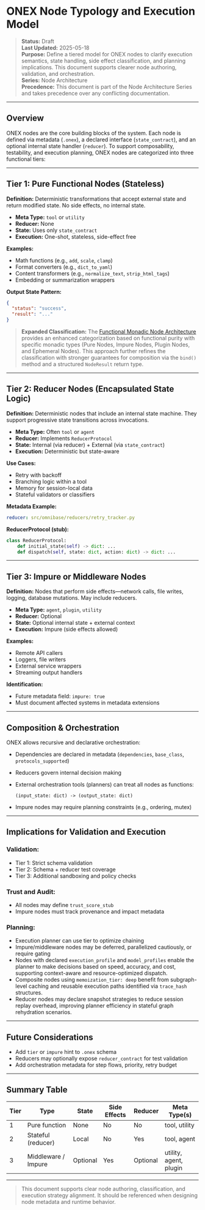 <!-- === OmniNode:Metadata ===
<!-- metadata_version: 0.1.0 -->
<!-- protocol_version: 0.1.0 -->
<!-- owner: OmniNode Team -->
<!-- copyright: OmniNode Team -->
<!-- schema_version: 0.1.0 -->
<!-- name: node_typology.md -->
<!-- version: 1.0.0 -->
<!-- uuid: ad7d3340-2d62-4a9f-94b5-eb3d7f184133 -->
<!-- author: OmniNode Team -->
<!-- created_at: 2025-05-21T12:41:40.160455 -->
<!-- last_modified_at: 2025-05-21T16:42:46.132224 -->
<!-- description: Stamped by ONEX -->
<!-- state_contract: state_contract://default -->
<!-- lifecycle: active -->
<!-- hash: 5399ec7492a7950ba7ff77fc93f460e22c8b89629c2fbf5e8094e28bba1aeb00 -->
<!-- entrypoint: {'type': 'python', 'target': 'node_typology.md'} -->
<!-- runtime_language_hint: python>=3.11 -->
<!-- namespace: onex.stamped.node_typology -->
<!-- meta_type: tool -->
<!-- === /OmniNode:Metadata === -->

<!-- === OmniNode:Metadata ===
<!-- metadata_version: 0.1.0 -->
<!-- protocol_version: 0.1.0 -->
<!-- owner: OmniNode Team -->
<!-- copyright: OmniNode Team -->
<!-- schema_version: 0.1.0 -->
<!-- name: node_typology.md -->
<!-- version: 1.0.0 -->
<!-- uuid: eab7e150-775f-47e0-981b-3d103c76b603 -->
<!-- author: OmniNode Team -->
<!-- created_at: 2025-05-21T12:33:43.435794 -->
<!-- last_modified_at: 2025-05-21T16:39:56.407048 -->
<!-- description: Stamped by ONEX -->
<!-- state_contract: state_contract://default -->
<!-- lifecycle: active -->
<!-- hash: 559f5fc0cf7356283831d490907d63d06f6bd40dd5a5cbb4988a1482ea98df32 -->
<!-- entrypoint: {'type': 'python', 'target': 'node_typology.md'} -->
<!-- runtime_language_hint: python>=3.11 -->
<!-- namespace: onex.stamped.node_typology -->
<!-- meta_type: tool -->
<!-- === /OmniNode:Metadata === -->

<!-- === OmniNode:Metadata ===
<!-- metadata_version: 0.1.0 -->
<!-- protocol_version: 0.1.0 -->
<!-- owner: OmniNode Team -->
<!-- copyright: OmniNode Team -->
<!-- schema_version: 0.1.0 -->
<!-- name: node_typology.md -->
<!-- version: 1.0.0 -->
<!-- uuid: e445d3f8-f9d3-4554-b9e2-12117d858659 -->
<!-- author: OmniNode Team -->
<!-- created_at: 2025-05-21T09:28:42.663442 -->
<!-- last_modified_at: 2025-05-21T16:24:00.348455 -->
<!-- description: Stamped by ONEX -->
<!-- state_contract: state_contract://default -->
<!-- lifecycle: active -->
<!-- hash: a039141194eabcefe2f9597de61de0e9d26fc02310e9b35d953486b8641f4522 -->
<!-- entrypoint: {'type': 'python', 'target': 'node_typology.md'} -->
<!-- runtime_language_hint: python>=3.11 -->
<!-- namespace: onex.stamped.node_typology -->
<!-- meta_type: tool -->
<!-- === /OmniNode:Metadata === -->

# ONEX Node Typology and Execution Model

> **Status:** Draft  
> **Last Updated:** 2025-05-18  
> **Purpose:** Define a tiered model for ONEX nodes to clarify execution semantics, state handling, side effect classification, and planning implications. This document supports clearer node authoring, validation, and orchestration.  
> **Series:** Node Architecture  
> **Precedence:** This document is part of the Node Architecture Series and takes precedence over any conflicting documentation.

---

## Overview

ONEX nodes are the core building blocks of the system. Each node is defined via metadata (`.onex`), a declared interface (`state_contract`), and an optional internal state handler (`reducer`). To support composability, testability, and execution planning, ONEX nodes are categorized into three functional tiers:

---

## Tier 1: Pure Functional Nodes (Stateless)

**Definition:** Deterministic transformations that accept external state and return modified state. No side effects, no internal state.

* **Meta Type:** `tool` or `utility`
* **Reducer:** None
* **State:** Uses only `state_contract`
* **Execution:** One-shot, stateless, side-effect free

**Examples:**

* Math functions (e.g., `add`, `scale`, `clamp`)
* Format converters (e.g., `dict_to_yaml`)
* Content transformers (e.g., `normalize_text`, `strip_html_tags`)
* Embedding or summarization wrappers

**Output State Pattern:**

```json
{
  "status": "success",
  "result": "..."
}
```

> **Expanded Classification:** The [Functional Monadic Node Architecture](./functional_monadic_node_architecture.md) provides an enhanced categorization based on functional purity with specific monadic types (Pure Nodes, Impure Nodes, Plugin Nodes, and Ephemeral Nodes). This approach further refines the classification with stronger guarantees for composition via the `bind()` method and a structured `NodeResult` return type.

---

## Tier 2: Reducer Nodes (Encapsulated State Logic)

**Definition:** Deterministic nodes that include an internal state machine. They support progressive state transitions across invocations.

* **Meta Type:** Often `tool` or `agent`
* **Reducer:** Implements `ReducerProtocol`
* **State:** Internal (via reducer) + External (via `state_contract`)
* **Execution:** Deterministic but state-aware

**Use Cases:**

* Retry with backoff
* Branching logic within a tool
* Memory for session-local data
* Stateful validators or classifiers

**Metadata Example:**

```yaml
reducer: src/omnibase/reducers/retry_tracker.py
```

**ReducerProtocol (stub):**

```python
class ReducerProtocol:
    def initial_state(self) -> dict: ...
    def dispatch(self, state: dict, action: dict) -> dict: ...
```

---

## Tier 3: Impure or Middleware Nodes

**Definition:** Nodes that perform side effects—network calls, file writes, logging, database mutations. May include reducers.

* **Meta Type:** `agent`, `plugin`, `utility`
* **Reducer:** Optional
* **State:** Optional internal state + external context
* **Execution:** Impure (side effects allowed)

**Examples:**

* Remote API callers
* Loggers, file writers
* External service wrappers
* Streaming output handlers

**Identification:**

* Future metadata field: `impure: true`
* Must document affected systems in metadata extensions

---

## Composition & Orchestration

ONEX allows recursive and declarative orchestration:

* Dependencies are declared in metadata (`dependencies`, `base_class`, `protocols_supported`)
* Reducers govern internal decision making
* External orchestration tools (planners) can treat all nodes as functions:

  ```
  (input_state: dict) -> (output_state: dict)
  ```
* Impure nodes may require planning constraints (e.g., ordering, mutex)

---

## Implications for Validation and Execution

### Validation:

* Tier 1: Strict schema validation
* Tier 2: Schema + reducer test coverage
* Tier 3: Additional sandboxing and policy checks

### Trust and Audit:

* All nodes may define `trust_score_stub`
* Impure nodes must track provenance and impact metadata

### Planning:

* Execution planner can use tier to optimize chaining
* Impure/middleware nodes may be deferred, parallelized cautiously, or require gating
* Nodes with declared `execution_profile` and `model_profiles` enable the planner to make decisions based on speed, accuracy, and cost, supporting context-aware and resource-optimized dispatch.
* Composite nodes using `memoization_tier: deep` benefit from subgraph-level caching and reusable execution paths identified via `trace_hash` structures.
* Reducer nodes may declare snapshot strategies to reduce session replay overhead, improving planner efficiency in stateful graph rehydration scenarios.

---

## Future Considerations

* Add `tier` or `impure` hint to `.onex` schema
* Reducers may optionally expose `reducer_contract` for test validation
* Add orchestration metadata for step flows, priority, retry budget

---

## Summary Table

| Tier | Type                | State    | Side Effects | Reducer  | Meta Type(s)           |
| ---- | ------------------- | -------- | ------------ | -------- | ---------------------- |
| 1    | Pure function       | None     | No           | No       | tool, utility          |
| 2    | Stateful (reducer)  | Local    | No           | Yes      | tool, agent            |
| 3    | Middleware / Impure | Optional | Yes          | Optional | utility, agent, plugin |

---

> This document supports clear node authoring, classification, and execution strategy alignment. It should be referenced when designing node metadata and runtime behavior.

